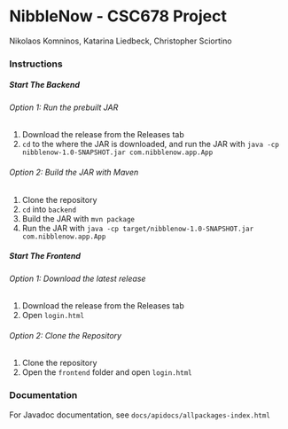 # NibbleNow - CSC678 Project

Nikolaos Komninos,
Katarina Liedbeck,
Christopher Sciortino

### Instructions

##### Start The Backend 

###### Option 1: Run the prebuilt JAR

1. Download the release from the Releases tab
2. `cd` to the where the JAR is downloaded, and run the JAR with `java -cp nibblenow-1.0-SNAPSHOT.jar com.nibblenow.app.App`

###### Option 2: Build the JAR with Maven

1. Clone the repository
2. `cd` into `backend`
2. Build the JAR with `mvn package`
3. Run the JAR with `java -cp target/nibblenow-1.0-SNAPSHOT.jar com.nibblenow.app.App`

##### Start The Frontend

###### Option 1: Download the latest release

1. Download the release from the Releases tab
2. Open `login.html`

###### Option 2: Clone the Repository

1. Clone the repository
2. Open the `frontend` folder and open `login.html`

### Documentation

For Javadoc documentation, see `docs/apidocs/allpackages-index.html`
